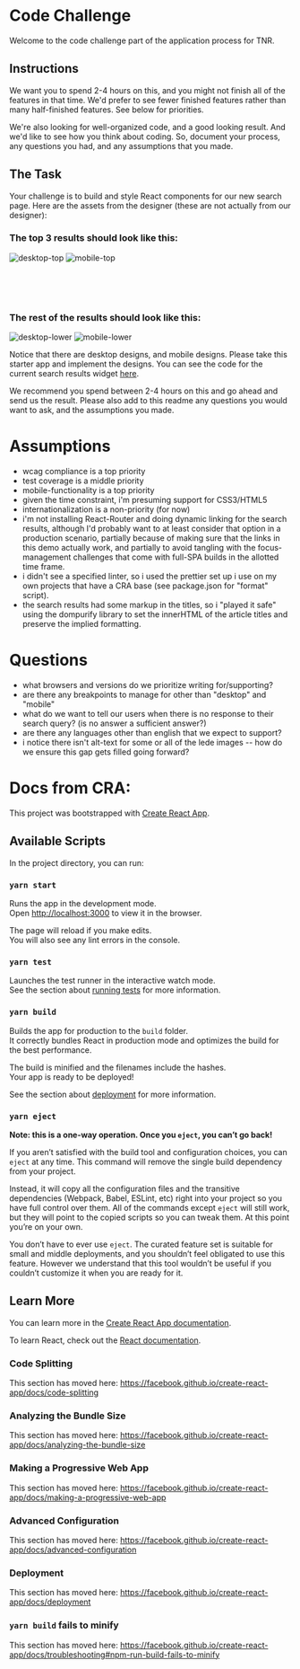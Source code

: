 # Code Challenge

Welcome to the code challenge part of the application process for TNR.

## Instructions

We want you to spend 2-4 hours on this, and you might not finish all of the features in that time. We'd prefer to see
fewer finished features rather than many half-finished features. See below for priorities.

We're also looking for well-organized code, and a good looking result. And we'd like to see how you think about coding.
So, document your process, any questions you had, and any assumptions that you made.

## The Task

Your challenge is to build and style React components for our new search page. Here are the assets from the designer (these are not actually from our designer):

### The top 3 results should look like this:

![desktop-top](design-assets/desktop-top-results.png)
![mobile-top](design-assets/mobile-top-results.png)

<br /><br /><br />

### The rest of the results should look like this:

![desktop-lower](design-assets/desktop-lower-results.png)
![mobile-lower](design-assets/mobile-lower-results.png)

Notice that there are desktop designs, and mobile designs. Please take this starter app and implement the designs. You can
see the code for the current search results widget [here](src/Search.js).

We recommend you spend between 2-4 hours on this and go ahead and send us the result. Please also add to this readme any
questions you would want to ask, and the assumptions you made.

# Assumptions

- wcag compliance is a top priority
- test coverage is a middle priority
- mobile-functionality is a top priority
- given the time constraint, i'm presuming support for CSS3/HTML5
- internationalization is a non-priority (for now)
- i'm not installing React-Router and doing dynamic linking for the search results, although I'd probably want to at least consider that option in a production scenario, partially because of making sure that the links in this demo actually work, and partially to avoid tangling with the focus-management challenges that come with full-SPA builds in the allotted time frame.
- i didn't see a specified linter, so i used the prettier set up i use on my own projects that have a CRA base (see package.json for "format" script).
- the search results had some markup in the titles, so i "played it safe" using the dompurify library to set the innerHTML of the article titles and preserve the implied formatting.

# Questions

- what browsers and versions do we prioritize writing for/supporting?
- are there any breakpoints to manage for other than "desktop" and "mobile"
- what do we want to tell our users when there is no response to their search query? (is no answer a sufficient answer?)
- are there any languages other than english that we expect to support?
- i notice there isn't alt-text for some or all of the lede images -- how do we ensure this gap gets filled going forward?

# Docs from CRA:

This project was bootstrapped with [Create React App](https://github.com/facebook/create-react-app).

## Available Scripts

In the project directory, you can run:

### `yarn start`

Runs the app in the development mode.<br />
Open [http://localhost:3000](http://localhost:3000) to view it in the browser.

The page will reload if you make edits.<br />
You will also see any lint errors in the console.

### `yarn test`

Launches the test runner in the interactive watch mode.<br />
See the section about [running tests](https://facebook.github.io/create-react-app/docs/running-tests) for more information.

### `yarn build`

Builds the app for production to the `build` folder.<br />
It correctly bundles React in production mode and optimizes the build for the best performance.

The build is minified and the filenames include the hashes.<br />
Your app is ready to be deployed!

See the section about [deployment](https://facebook.github.io/create-react-app/docs/deployment) for more information.

### `yarn eject`

**Note: this is a one-way operation. Once you `eject`, you can’t go back!**

If you aren’t satisfied with the build tool and configuration choices, you can `eject` at any time. This command will remove the single build dependency from your project.

Instead, it will copy all the configuration files and the transitive dependencies (Webpack, Babel, ESLint, etc) right into your project so you have full control over them. All of the commands except `eject` will still work, but they will point to the copied scripts so you can tweak them. At this point you’re on your own.

You don’t have to ever use `eject`. The curated feature set is suitable for small and middle deployments, and you shouldn’t feel obligated to use this feature. However we understand that this tool wouldn’t be useful if you couldn’t customize it when you are ready for it.

## Learn More

You can learn more in the [Create React App documentation](https://facebook.github.io/create-react-app/docs/getting-started).

To learn React, check out the [React documentation](https://reactjs.org/).

### Code Splitting

This section has moved here: https://facebook.github.io/create-react-app/docs/code-splitting

### Analyzing the Bundle Size

This section has moved here: https://facebook.github.io/create-react-app/docs/analyzing-the-bundle-size

### Making a Progressive Web App

This section has moved here: https://facebook.github.io/create-react-app/docs/making-a-progressive-web-app

### Advanced Configuration

This section has moved here: https://facebook.github.io/create-react-app/docs/advanced-configuration

### Deployment

This section has moved here: https://facebook.github.io/create-react-app/docs/deployment

### `yarn build` fails to minify

This section has moved here: https://facebook.github.io/create-react-app/docs/troubleshooting#npm-run-build-fails-to-minify
